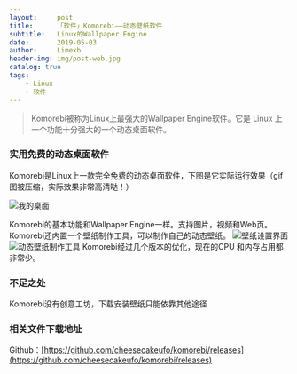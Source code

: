 ```yaml
---
layout:     post
title:      「软件」Komorebi——动态壁纸软件
subtitle:   Linux的Wallpaper Engine
date:       2019-05-03
author:     Limexb
header-img: img/post-web.jpg
catalog: true
tags:
    - Linux
    - 软件
---
```


>Komorebi被称为Linux上最强大的Wallpaper Engine软件。它是 Linux 上一个功能十分强大的一个动态桌面软件。

### 实用免费的动态桌面软件
Komorebi是Linux上一款完全免费的动态桌面软件，下图是它实际运行效果（gif图被压缩，实际效果非常高清哒！）

![我的桌面](https://upload-images.jianshu.io/upload_images/10305138-64e78f434abcbaf2.gif?imageMogr2/auto-orient/strip)

Komorebi的基本功能和Wallpaper Engine一样。支持图片，视频和Web页。Komorebi还内置一个壁纸制作工具，可以制作自己的动态壁纸。
![壁纸设置界面](https://s2.ax1x.com/2020/02/19/3A09Vs.png)
![动态壁纸制作工具](https://s2.ax1x.com/2020/02/19/3A0FP0.png)
Komorebi经过几个版本的优化，现在的CPU 和内存占用都非常少。

### 不足之处
Komorebi没有创意工坊，下载安装壁纸只能依靠其他途径

### 相关文件下载地址
Github：[https://github.com/cheesecakeufo/komorebi/releases](https://github.com/cheesecakeufo/komorebi/releases)
